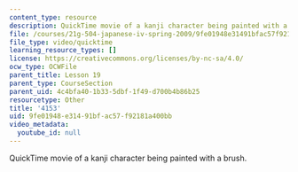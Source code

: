 ```yaml
---
content_type: resource
description: QuickTime movie of a kanji character being painted with a brush.
file: /courses/21g-504-japanese-iv-spring-2009/9fe01948e31491bfac57f92181a400bb_4153.mov
file_type: video/quicktime
learning_resource_types: []
license: https://creativecommons.org/licenses/by-nc-sa/4.0/
ocw_type: OCWFile
parent_title: Lesson 19
parent_type: CourseSection
parent_uid: 4c4bfa40-1b33-5dbf-1f49-d700b4b86b25
resourcetype: Other
title: '4153'
uid: 9fe01948-e314-91bf-ac57-f92181a400bb
video_metadata:
  youtube_id: null
---
```

QuickTime movie of a kanji character being painted with a brush.